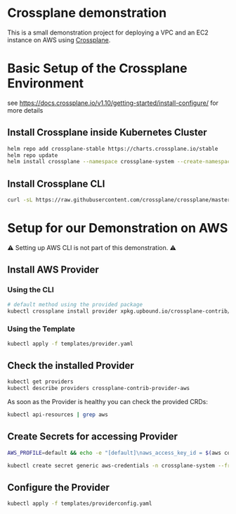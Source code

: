 # Crossplane demonstration

This is a small demonstration project for deploying a VPC and an EC2 instance on AWS using [Crossplane](https://github.com/crossplane/crossplane).

# Basic Setup of the Crossplane Environment

see https://docs.crossplane.io/v1.10/getting-started/install-configure/ for more details

## Install Crossplane inside Kubernetes Cluster

```bash
helm repo add crossplane-stable https://charts.crossplane.io/stable
helm repo update
helm install crossplane --namespace crossplane-system --create-namespace crossplane-stable/crossplane
```

## Install Crossplane CLI

```bash
curl -sL https://raw.githubusercontent.com/crossplane/crossplane/master/install.sh | sh
```

# Setup for our Demonstration on AWS

⚠️ Setting up AWS CLI is not part of this demonstration. ⚠️

## Install AWS Provider

### Using the CLI

```bash
# default method using the provided package
kubectl crossplane install provider xpkg.upbound.io/crossplane-contrib/provider-aws:v0.34.0
```

### Using the Template

```bash
kubectl apply -f templates/provider.yaml
```

## Check the installed Provider

```bash
kubectl get providers
kubectl describe providers crossplane-contrib-provider-aws
```

As soon as the Provider is healthy you can check the provided CRDs:

```bash
kubectl api-resources | grep aws
```

## Create Secrets for accessing Provider

```bash
AWS_PROFILE=default && echo -e "[default]\naws_access_key_id = $(aws configure get aws_access_key_id --profile $AWS_PROFILE)\naws_secret_access_key = $(aws configure get aws_secret_access_key --profile $AWS_PROFILE)" > creds.conf

kubectl create secret generic aws-credentials -n crossplane-system --from-file=creds=./creds.conf
```

## Configure the Provider

```bash
kubectl apply -f templates/providerconfig.yaml
```

